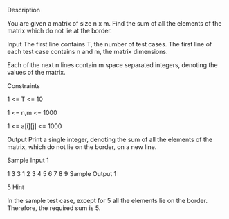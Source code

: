 Description

You are given a matrix of size n x m. Find the sum of all the elements of the matrix which do not lie at the border.


Input
The first line contains T, the number of test cases. The first line of each test case contains n and m, the matrix dimensions.

Each of the next n lines contain m space separated integers, denoting the values of the matrix.

Constraints

1 <= T <= 10

1 <= n,m <= 1000

1 <= a[i][j] <= 1000


Output
Print a single integer, denoting the sum of all the elements of the matrix, which do not lie on the border, on a new line.


Sample Input 1 

1
3 3 
1 2 3
4 5 6
7 8 9
Sample Output 1

5
Hint

In the sample test case, except for 5 all the elements lie on the border. Therefore, the required sum is 5.